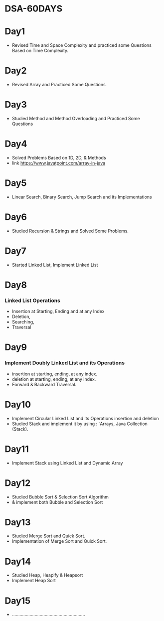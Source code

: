 # DSA-60DAYS
# Day1
* Revised Time and Space Complexity and practiced some Questions Based on Time Complexity.
# Day2
* Revised Array and Practiced Some Questions
# Day3
* Studied Method and Method Overloading and Practiced Some Questions
# Day4
* Solved Problems Based on 1D, 2D, & Methods
* link https://www.javatpoint.com/array-in-java
# Day5
* Linear Search, Binary Search, Jump Search and its Implementations
# Day6
* Studied Recursion & Strings and Solved Some Problems.
# Day7
* Started Linked List, Implement Linked List 
# Day8
### Linked List Operations
* Insertion at Starting, Ending and at any Index
* Deletion,  
* Searching, 
* Traversal 
# Day9
### Implement Doubly Linked List and its Operations
* insertion at starting, ending, at any index. 
* deletion at starting, ending, at any index. 
* Forward & Backward Traversal. 
# Day10
* Implement Circular Linked List and its Operations insertion and deletion
* Studied Stack and implement it by using : `Arrays, Java Collection (Stack).
# Day11
* Implement Stack using Linked List and Dynamic Array
# Day12
* Studied Bubble Sort & Selection Sort Algorithm
* & implement both Bubble and Selection Sort
# Day13
* Studied Merge Sort and Quick Sort.
* Implementation of Merge Sort and Quick Sort.
# Day14
* Studied Heap, Heapify & Heapsort
* Implement Heap Sort
# Day15
* ..........................................................
